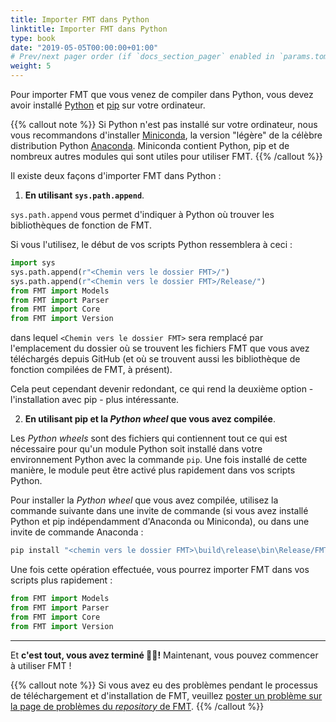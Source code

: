 ```yaml
---
title: Importer FMT dans Python
linktitle: Importer FMT dans Python
type: book
date: "2019-05-05T00:00:00+01:00"
# Prev/next pager order (if `docs_section_pager` enabled in `params.toml`)
weight: 5
---
```


Pour importer FMT que vous venez de compiler dans Python, vous devez avoir installé [Python](https://www.python.org/) et [pip](https://packaging.python.org/en/latest/tutorials/installing-packages/) sur votre ordinateur.

{{% callout note %}}
Si Python n'est pas installé sur votre ordinateur, nous vous recommandons d'installer [Miniconda](https://docs.conda.io/en/latest/miniconda.html), la version "légère" de la célèbre distribution Python [Anaconda](https://www.anaconda.com/). Miniconda contient Python, pip et de nombreux autres modules qui sont utiles pour utiliser FMT.
{{% /callout %}}

Il existe deux façons d'importer FMT dans Python :

1. **En utilisant `sys.path.append`**.

`sys.path.append` vous permet d'indiquer à Python où trouver les bibliothèques de fonction de FMT.

Si vous l'utilisez, le début de vos scripts Python ressemblera à ceci :

```python
import sys
sys.path.append(r"<Chemin vers le dossier FMT>/")
sys.path.append(r"<Chemin vers le dossier FMT>/Release/")
from FMT import Models
from FMT import Parser
from FMT import Core
from FMT import Version
```

dans lequel `<Chemin vers le dossier FMT>` sera remplacé par l'emplacement du dossier où se trouvent les fichiers FMT que vous avez téléchargés depuis GitHub (et où se trouvent aussi les bibliothèque de fonction compilées de FMT, à présent).

Cela peut cependant devenir redondant, ce qui rend la deuxième option - l'installation avec pip - plus intéressante.

2. **En utilisant pip et la *Python wheel* que vous avez compilée**.

Les *Python wheels* sont des fichiers qui contiennent tout ce qui est nécessaire pour qu'un module Python soit installé dans votre environnement Python avec la commande `pip`. Une fois installé de cette manière, le module peut être activé plus rapidement dans vos scripts Python.

Pour installer la *Python wheel* que vous avez compilée, utilisez la commande suivante dans une invite de commande (si vous avez installé Python et pip indépendamment d'Anaconda ou Miniconda), ou dans une invite de commande Anaconda :

```bash
pip install "<chemin vers le dossier FMT>\build\release\bin\Release/FMT-0.9.1-py3-none-any.whl"
```

Une fois cette opération effectuée, vous pourrez importer FMT dans vos scripts plus rapidement :

```python
from FMT import Models
from FMT import Parser
from FMT import Core
from FMT import Version
```

* * *

Et **c'est tout, vous avez terminé 🎊🎉!** Maintenant, vous pouvez commencer à utiliser FMT !

{{% callout note %}}
Si vous avez eu des problèmes pendant le processus de téléchargement et d'installation de FMT, veuillez [poster un problème sur la page de problèmes du *repository* de FMT](https://github.com/gcyr/FMT/issues).
{{% /callout %}}